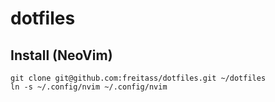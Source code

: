 dotfiles
========

Install (NeoVim)
----------------

    git clone git@github.com:freitass/dotfiles.git ~/dotfiles
    ln -s ~/.config/nvim ~/.config/nvim


